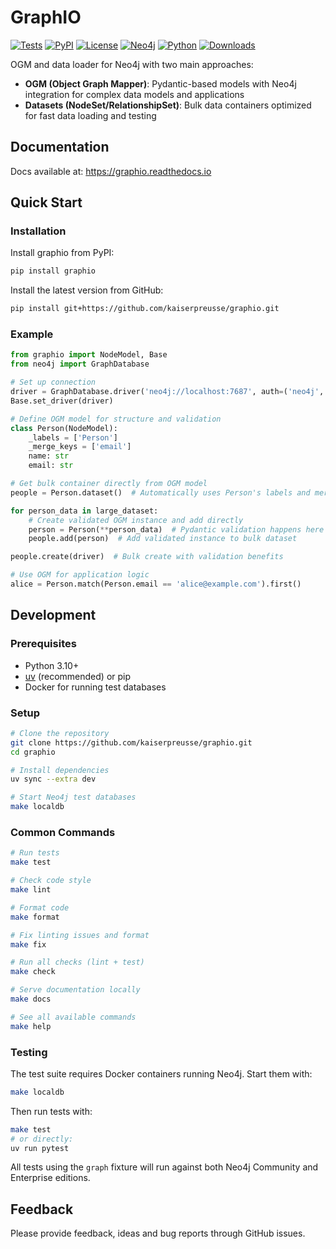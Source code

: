# GraphIO

[![Tests](https://github.com/kaiserpreusse/graphio/actions/workflows/test.yml/badge.svg)](https://github.com/kaiserpreusse/graphio/actions/workflows/test.yml)
[![PyPI](https://img.shields.io/pypi/v/graphio)](https://pypi.org/project/graphio)
[![License](https://img.shields.io/badge/License-Apache%202.0-blue.svg)](https://opensource.org/licenses/Apache-2.0)
[![Neo4j](https://img.shields.io/badge/Neo4j-5-blue)](https://neo4j.com)
[![Python](https://img.shields.io/badge/Python-3.10%20%7C%203.11%20%7C%203.12-green)](https://python.com)
[![Downloads](https://pepy.tech/badge/graphio)](https://pepy.tech/project/graphio)

OGM and data loader for Neo4j with two main approaches:

- **OGM (Object Graph Mapper)**: Pydantic-based models with Neo4j integration for complex data models and applications
- **Datasets (NodeSet/RelationshipSet)**: Bulk data containers optimized for fast data loading and testing

## Documentation

Docs available at: https://graphio.readthedocs.io

## Quick Start

### Installation

Install graphio from PyPI:

```bash
pip install graphio
```

Install the latest version from GitHub:

```bash
pip install git+https://github.com/kaiserpreusse/graphio.git
```

### Example

```python
from graphio import NodeModel, Base
from neo4j import GraphDatabase

# Set up connection
driver = GraphDatabase.driver('neo4j://localhost:7687', auth=('neo4j', 'password'))
Base.set_driver(driver)

# Define OGM model for structure and validation
class Person(NodeModel):
    _labels = ['Person']
    _merge_keys = ['email']
    name: str
    email: str

# Get bulk container directly from OGM model
people = Person.dataset()  # Automatically uses Person's labels and merge_keys

for person_data in large_dataset:
    # Create validated OGM instance and add directly
    person = Person(**person_data)  # Pydantic validation happens here
    people.add(person)  # Add validated instance to bulk dataset

people.create(driver)  # Bulk create with validation benefits

# Use OGM for application logic
alice = Person.match(Person.email == 'alice@example.com').first()
```

## Development

### Prerequisites

- Python 3.10+ 
- [uv](https://docs.astral.sh/uv/) (recommended) or pip
- Docker for running test databases

### Setup

```bash
# Clone the repository
git clone https://github.com/kaiserpreusse/graphio.git
cd graphio

# Install dependencies
uv sync --extra dev

# Start Neo4j test databases
make localdb
```

### Common Commands

```bash
# Run tests
make test

# Check code style  
make lint

# Format code
make format

# Fix linting issues and format
make fix

# Run all checks (lint + test)
make check

# Serve documentation locally
make docs

# See all available commands
make help
```

### Testing

The test suite requires Docker containers running Neo4j. Start them with:

```bash
make localdb
```

Then run tests with:

```bash
make test
# or directly:
uv run pytest
```

All tests using the `graph` fixture will run against both Neo4j Community and Enterprise editions.

## Feedback
Please provide feedback, ideas and bug reports through GitHub issues.



